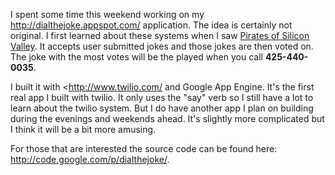 I spent some time this weekend working on my <http://dialthejoke.appspot.com/> application. The idea is certainly not original. I first learned about these systems when I saw [Pirates of Silicon Valley](http://www.imdb.com/title/tt0168122/). It accepts user submitted jokes and those jokes are then voted on. The joke with the most votes will be the played when you call **425-440-0035**. 

I built it with <http://www.twilio.com/ and Google App Engine. It's the first 
real app I built with twilio. It only uses the "say" verb so I still have a 
lot to learn about the twilio system. But I do have another app I plan on 
building during the evenings and weekends ahead. It's slightly more 
complicated but I think it will be a bit more amusing.

For those that are interested the source code can be found here: <http://code.google.com/p/dialthejoke/>.

